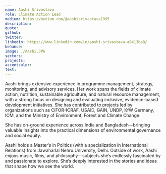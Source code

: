 ```yaml
---
name: Aashi Srivastava
role: Climate Action Lead
medium: https://medium.com/@aashisrivastava1995
description:
quote:
github: 
twitter: 
linkedin: https://www.linkedin.com/in/aashi-srivastava-a9413ba8/
behance:
image: ./Aashi.JPG
sectors: 
projects: 
accentcolor:
text:
---
```


Aashi brings extensive experience in programme management, strategy, monitoring, and advisory services. Her work spans the fields of climate action, nutrition, sustainable agriculture, and natural resource management, with a strong focus on designing and evaluating inclusive, evidence-based development initiatives. She has contributed to projects led by organizations such as CIFOR-ICRAF, USAID, GAIN, UNDP, KfW Germany, IOM, and the Ministry of Environment, Forest and Climate Change.

She has on-ground experience across India and Bangladesh—bringing valuable insights into the practical dimensions of environmental governance and social equity.

Aashi holds a Master’s in Politics (with a specialization in International Relations) from Jawaharlal Nehru University, Delhi. Outside of work, Aashi enjoys music, films, and philosophy—subjects she’s endlessly fascinated by and passionate to explore. She’s deeply interested in the stories and ideas that shape how we see the world.
